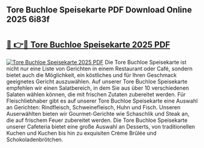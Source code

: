 ## Tore Buchloe Speisekarte PDF Download Online 2025 6i83f

# <h2><a href="http://gcaoafc.nevu.top/?p=Tore+Buchloe+Speisekarte">🔗 👉🔴 Tore Buchloe Speisekarte 2025 PDF</a></h2>

[![Tore Buchloe Speisekarte 2025 PDF](https://i.imgur.com/dBaPXMq.png)](http://gcaoafc.nevu.top/?p=Tore+Buchloe+Speisekarte)
Die Tore Buchloe Speisekarte ist nicht nur eine Liste von Gerichten in einem Restaurant oder Café, sondern bietet auch die Möglichkeit, ein köstliches und für Ihren Geschmack geeignetes Gericht auszuwählen. Auf unserer Tore Buchloe Speisekarte empfehlen wir einen Salatbereich, in dem Sie aus über 10 verschiedenen Salaten wählen können, die mit frischen Zutaten zubereitet werden. Für Fleischliebhaber gibt es auf unserer Tore Buchloe Speisekarte eine Auswahl an Gerichten: Rindfleisch, Schweinefleisch, Huhn und Fisch. Unseren Auserwählten bieten wir Gourmet-Gerichte wie Schaschlik und Steak an, die auf frischem Feuer zubereitet werden. Die Tore Buchloe Speisekarte unserer Cafeteria bietet eine große Auswahl an Desserts, von traditionellen Kuchen und Kuchen bis hin zu exquisiten Crème Brûlée und Schokoladenbrötchen.
